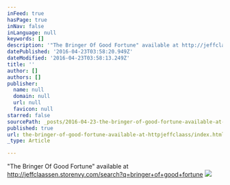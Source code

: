 ```yaml
---
inFeed: true
hasPage: true
inNav: false
inLanguage: null
keywords: []
description: '"The Bringer Of Good Fortune" available at http://jeffclaassen.storenvy.com/search?q=bringer+of+good+fortune'
datePublished: '2016-04-23T03:58:20.949Z'
dateModified: '2016-04-23T03:58:13.249Z'
title: ''
author: []
authors: []
publisher:
  name: null
  domain: null
  url: null
  favicon: null
starred: false
sourcePath: _posts/2016-04-23-the-bringer-of-good-fortune-available-at-httpjeffclaass.md
published: true
url: the-bringer-of-good-fortune-available-at-httpjeffclaass/index.html
_type: Article

---
```

"The Bringer Of Good Fortune" available at http://jeffclaassen.storenvy.com/search?q=bringer+of+good+fortune
![](https://the-grid-user-content.s3-us-west-2.amazonaws.com/b79f876b-540f-4949-8e3a-514a1928b881.jpg)